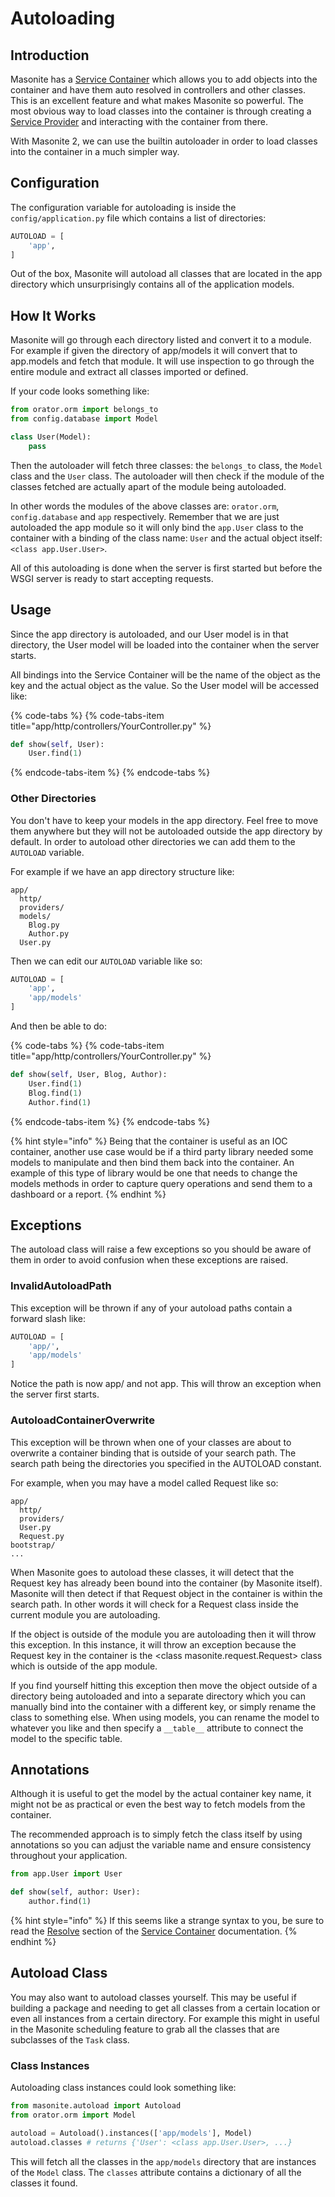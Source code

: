 # Autoloading

## Introduction

Masonite has a [Service Container](../architectural-concepts/service-container.md) which allows you to add objects into the container and have them auto resolved in controllers and other classes. This is an excellent feature and what makes Masonite so powerful. The most obvious way to load classes into the container is through creating a [Service Provider](../architectural-concepts/service-providers.md) and interacting with the container from there.

With Masonite 2, we can use the builtin autoloader in order to load classes into the container in a much simpler way.

## Configuration

The configuration variable for autoloading is inside the `config/application.py` file which contains a list of directories:

```python
AUTOLOAD = [
    'app',
]
```

Out of the box, Masonite will autoload all classes that are located in the app directory which unsurprisingly contains all of the application models.

## How It Works

Masonite will go through each directory listed and convert it to a module. For example if given the directory of app/models it will convert that to app.models and fetch that module. It will use inspection to go through the entire module and extract all classes imported or defined. 

If your code looks something like:

```python
from orator.orm import belongs_to
from config.database import Model

class User(Model):
    pass
```

Then the autoloader will fetch three classes: the `belongs_to` class, the `Model` class and the `User` class. The autoloader will then check if the module of the classes fetched are actually apart of the module being autoloaded.

In other words the modules of the above classes are: `orator.orm`, `config.database` and `app` respectively. Remember that we are just autoloaded the app module so it will only bind the `app.User` class to the container with a binding of the class name: `User` and the actual object itself: `<class app.User.User>`.

All of this autoloading is done when the server is first started but before the WSGI server is ready to start accepting requests.

## Usage

Since the app directory is autoloaded, and our User model is in that directory, the User model will be loaded into the container when the server starts.

All bindings into the Service Container will be the name of the object as the key and the actual object as the value. So the User model will be accessed like:

{% code-tabs %}
{% code-tabs-item title="app/http/controllers/YourController.py" %}
```python
def show(self, User):
    User.find(1)
```
{% endcode-tabs-item %}
{% endcode-tabs %}

### Other Directories

You don't have to keep your models in the app directory. Feel free to move them anywhere but they will not be autoloaded outside the app directory by default. In order to autoload other directories we can add them to the `AUTOLOAD` variable.

For example if we have an app directory structure like:

```text
app/
  http/
  providers/
  models/
    Blog.py
    Author.py
  User.py
```

Then we can edit our `AUTOLOAD` variable like so:

```python
AUTOLOAD = [
    'app',
    'app/models'
]
```

And then be able to do:

{% code-tabs %}
{% code-tabs-item title="app/http/controllers/YourController.py" %}
```python
def show(self, User, Blog, Author):
    User.find(1)
    Blog.find(1)
    Author.find(1)
```
{% endcode-tabs-item %}
{% endcode-tabs %}

{% hint style="info" %}
Being that the container is useful as an IOC container, another use case would be if a third party library needed some models to manipulate and then bind them back into the container. An example of this type of library would be one that needs to change the models methods in order to capture query operations and send them to a dashboard or a report.
{% endhint %}

## Exceptions

The autoload class will raise a few exceptions so you should be aware of them in order to avoid confusion when these exceptions are raised.

### InvalidAutoloadPath

This exception will be thrown if any of your autoload paths contain a forward slash like:

```python
AUTOLOAD = [
    'app/',
    'app/models'
]
```

Notice the path is now app/ and not app. This will throw an exception when the server first starts.

### AutoloadContainerOverwrite

This exception will be thrown when one of your classes are about to overwrite a container binding that is outside of your search path. The search path being the directories you specified in the AUTOLOAD constant. 

For example, when you may have a model called Request like so:

```text
app/
  http/
  providers/
  User.py
  Request.py
bootstrap/
...
```

When Masonite goes to autoload these classes, it will detect that the Request key has already been bound into the container \(by Masonite itself\). Masonite will then detect if that Request object in the container is within the search path. In other words it will check for a Request class inside the current module you are autoloading.

If the object is outside of the module you are autoloading then it will throw this exception. In this instance, it will throw an exception because the Request key in the container is the &lt;class masonite.request.Request&gt; class which is outside of the app module.

If you find yourself hitting this exception then move the object outside of a directory being autoloaded and into a separate directory which you can manually bind into the container with a different key, or simply rename the class to something else. When using models, you can rename the model to whatever you like and then specify a `__table__` attribute to connect the model to the specific table.

## Annotations

Although it is useful to get the model by the actual container key name, it might not be as practical or even the best way to fetch models from the container. 

The recommended approach is to simply fetch the class itself by using annotations so you can adjust the variable name and ensure consistency throughout your application.

```python
from app.User import User

def show(self, author: User):
    author.find(1)
```

{% hint style="info" %}
If this seems like a strange syntax to you, be sure to read the [Resolve](../architectural-concepts/service-container.md#resolve) section of the [Service Container](../architectural-concepts/service-container.md) documentation.
{% endhint %}

## Autoload Class

You may also want to autoload classes yourself. This may be useful if building a package and needing to get all classes from a certain location or even all instances from a certain directory. For example this might in useful in the Masonite scheduling feature to grab all the classes that are subclasses of the `Task` class.

### Class Instances

Autoloading class instances could look something like:

```python
from masonite.autoload import Autoload
from orator.orm import Model

autoload = Autoload().instances(['app/models'], Model)
autoload.classes # returns {'User': <class app.User.User>, ...}
```

This will fetch all the classes in the `app/models` directory that are instances of the `Model` class. The `classes` attribute contains a dictionary of all the classes it found.

